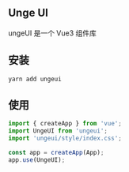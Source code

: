 ## Unge UI

ungeUI 是一个 Vue3 组件库

## 安装

```shell
yarn add ungeui
```

## 使用

```js
import { createApp } from 'vue';
import UngeUI from 'ungeui';
import 'ungeui/style/index.css';

const app = createApp(App);
app.use(UngeUI);
```
